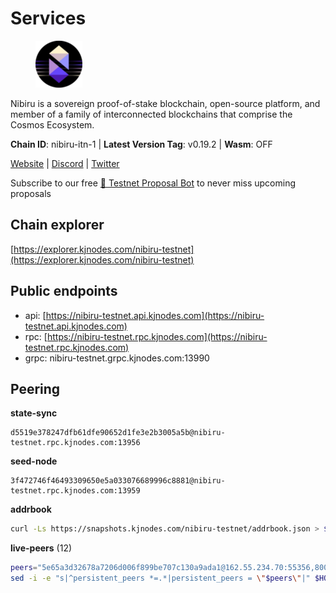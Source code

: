 # Services

<figure><img src="https://raw.githubusercontent.com/kj89/cosmos-images/main/logos/nibiru.png" alt=""><figcaption></figcaption></figure>

Nibiru is a sovereign proof-of-stake blockchain, open-source platform,  and member of a family of interconnected blockchains that comprise the Cosmos Ecosystem.

**Chain ID**: nibiru-itn-1 | **Latest Version Tag**: v0.19.2 | **Wasm**: OFF

[Website](https://nibiru.fi) | [Discord](https://discord.gg/nibirufi) | [Twitter](https://twitter.com/NibiruChain)



Subscribe to our free [🤖 Testnet Proposal Bot](https://t.me/kjnodes_testnet_proposal_bot) to never miss upcoming proposals


## Chain explorer
[https://explorer.kjnodes.com/nibiru-testnet](https://explorer.kjnodes.com/nibiru-testnet)

## Public endpoints

* api: [https://nibiru-testnet.api.kjnodes.com](https://nibiru-testnet.api.kjnodes.com)
* rpc: [https://nibiru-testnet.rpc.kjnodes.com](https://nibiru-testnet.rpc.kjnodes.com)
* grpc: nibiru-testnet.grpc.kjnodes.com:13990

## Peering

**state-sync**

```text
d5519e378247dfb61dfe90652d1fe3e2b3005a5b@nibiru-testnet.rpc.kjnodes.com:13956
```

**seed-node**

```text
3f472746f46493309650e5a033076689996c8881@nibiru-testnet.rpc.kjnodes.com:13959
```

**addrbook**
```bash
curl -Ls https://snapshots.kjnodes.com/nibiru-testnet/addrbook.json > $HOME/.nibid/config/addrbook.json
```

**live-peers** (12)
```bash
peers="5e65a3d32678a7206d006f899be707c130a9ada1@162.55.234.70:55356,80030d5945eef7519407d047479d40a2f2bf1fe6@65.109.92.241:11036,b253cc6155ec59ea623f3f453d2f5a4b9c6d08fc@212.15.59.91:39656,64fc94a56f69bae2ba8c23bfdf0f0c0ece535e68@184.174.34.119:26656,b3a2a298c6a84c503253d120e3eee0c54cea90fd@137.184.193.235:20356,01dfe6c993e034169d5e69116e64587fdaf0c2f1@93.183.208.67:26656,74405e27923c1efe97fc678aa9f0357537a9b311@161.97.64.38:26656,61c3b93bc69ed2b209ffbf959c4a5701e6eb7416@95.217.163.250:26656,c8bb9b0d660d006f097bf5af4b21b2046dbe1ba3@93.183.208.65:26656,072975554bef679c2fa798e0e29b7606c2c20073@38.242.248.93:26656,b9f203a7d45a2a2766ff144ea9cc680987886772@85.239.242.186:26656,d5519e378247dfb61dfe90652d1fe3e2b3005a5b@65.109.68.190:13956"
sed -i -e "s|^persistent_peers *=.*|persistent_peers = \"$peers\"|" $HOME/.nibid/config/config.toml
```
